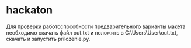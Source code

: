 # hackaton
Для проверки работоспособности предварительного варианты макета необходимо скачать файл out.txt и положить в C:\Users\User\out.txt,  скачать и запустить prilozenie.py.
